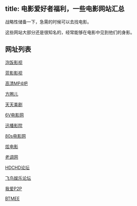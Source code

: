 title: 电影爱好者福利，一些电影网站汇总
---
战略性储备一下，急需的时候可以去找电影。

这些网站大部分还是很知名的，经常能够在电影中见到他们的身影。


## 网址列表

[泡饭影视](http://www.chapaofan.com/)

[蓝影影视](http://www.tbmovie.com/)

[高清MP4吧](http://www.mp4ba.com/)

[方圈儿](http://www.fangquaner.com/rbindex.php)

[天天美剧](http://www.ttmeiju.com/)

[6V电影网](http://www.6vhao.com/)

[迅播影院](http://www.2tu.cc/)

[80s电影网](http://www.k5.cc/)

[炫电影](http://www.xuandy.com/)

[老调网](http://www.bestxl.com/)

[HDCHD论坛](http://www.hdchd.org/)

[飞鸟娱乐论坛](http://bbs.hdbird.com/)

[我爱P2P](http://www.byhh.org/)

[BTMEE](http://btmee.net/)